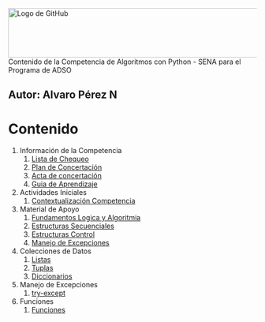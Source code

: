 <img src="https://blog.rdiez.es/p/python-10-bucles-for-/-while/python-banner_hu3424164933478749944.jpg" alt="Logo de GitHub" width="600" height="100">
Contenido de la Competencia de Algoritmos con Python - SENA para el Programa de ADSO

**Autor:** Alvaro Pérez N
---

# Contenido
1. Información de la Competencia
    1. [Lista de Chequeo](https://github.com/aperezn298/AlgoritmosSENA/blob/main/01_InfoCompetencia_3147910/ListaChequeoAlgoritmosPython.pdf)
    2. [Plan de Concertación](https://github.com/aperezn298/AlgoritmosSENA/blob/main/01_InfoCompetencia_3147910/PlanConcertadoAlgoritmos3147910.pdf)
    3. [Acta de concertación](https://github.com/aperezn298/AlgoritmosSENA/blob/main/01_InfoCompetencia_3147910/ActaConcertacionAlgoritmos3147910.pdf) 
    4. [Guia de Aprendizaje](https://github.com/aperezn298/AlgoritmosSENA/blob/main/01_InfoCompetencia_3147910/GuiaAprendizajeAlgoritmos3147910.pdf)
2. Actividades Iniciales
    1. [Contextualización Competencia](https://github.com/aperezn298/AlgoritmosSENA/blob/main/02_ActividadesIniciales/00ContextualizacionAlgoritmos.pdf)
3. Material de Apoyo
    1. [Fundamentos Logica y Algoritmia](https://github.com/aperezn298/AlgoritmosSENA/blob/main/03_MaterialApoyo/01ConceptosLogica.pdf)
    2. [Estructuras Secuenciales](https://github.com/aperezn298/AlgoritmosSENA/blob/main/03_MaterialApoyo/02EstructurasSecuenciales.pdf)
    3. [Estructuras Control](https://github.com/aperezn298/AlgoritmosSENA/blob/main/03_MaterialApoyo/03EstructurasControl.pdf)
    4. [Manejo de Excepciones](https://github.com/aperezn298/AlgoritmosSENA/blob/main/03_MaterialApoyo/07Excepciones.pdf)
4. Colecciones de Datos
    1. [Listas](https://github.com/aperezn298/AlgoritmosSENA/blob/main/03_MaterialApoyo/04ColeccionLista.pdf)
    2. [Tuplas](https://github.com/aperezn298/AlgoritmosSENA/blob/main/03_MaterialApoyo/05ColeccionTupla.pdf)
    3. [Diccionarios](https://github.com/aperezn298/AlgoritmosSENA/blob/main/03_MaterialApoyo/06ColeccionDiccionario.pdf)
5. Manejo de Excepciones
    1. [try-except](https://github.com/aperezn298/AlgoritmosSENA/blob/main/03_MaterialApoyo/07Excepciones.pdf)
6. Funciones
    1. [Funciones](https://github.com/aperezn298/AlgoritmosSENA/blob/main/03_MaterialApoyo/08Funciones.pdf)